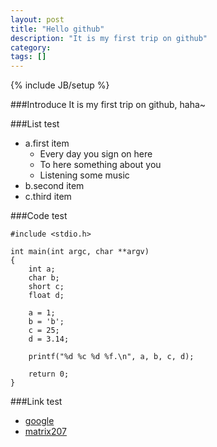```yaml
---
layout: post
title: "Hello github"
description: "It is my first trip on github"
category: 
tags: []
---
```

{% include JB/setup %}

###Introduce
It is my first trip on github, haha~

###List test
* a.first item
  + Every day you sign on here
  + To here something about you
  + Listening some music
* b.second item
* c.third item

###Code test

	#include <stdio.h>

	int main(int argc, char **argv)
	{
		int a;
		char b;
		short c;
		float d;

		a = 1;
		b = 'b';
		c = 25;
		d = 3.14;

		printf("%d %c %d %f.\n", a, b, c, d);

		return 0;
	}

###Link test
+ [google](http://www.google.com)
+ [matrix207](http://matrix207.github.com)

